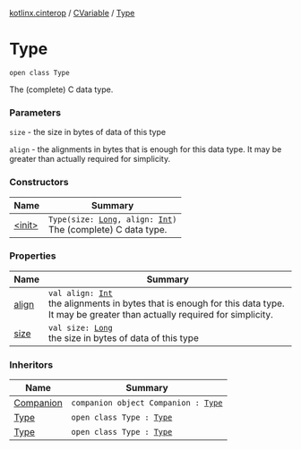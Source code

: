[kotlinx.cinterop](../../index.md) / [CVariable](../index.md) / [Type](./index.md)

# Type

`open class Type`

The (complete) C data type.

### Parameters

`size` - the size in bytes of data of this type

`align` - the alignments in bytes that is enough for this data type.
It may be greater than actually required for simplicity.

### Constructors

| Name | Summary |
|---|---|
| [&lt;init&gt;](-init-.md) | `Type(size: `[`Long`](https://kotlinlang.org/api/latest/jvm/stdlib/kotlin/-long/index.html)`, align: `[`Int`](https://kotlinlang.org/api/latest/jvm/stdlib/kotlin/-int/index.html)`)`<br>The (complete) C data type. |

### Properties

| Name | Summary |
|---|---|
| [align](align.md) | `val align: `[`Int`](https://kotlinlang.org/api/latest/jvm/stdlib/kotlin/-int/index.html)<br>the alignments in bytes that is enough for this data type. It may be greater than actually required for simplicity. |
| [size](size.md) | `val size: `[`Long`](https://kotlinlang.org/api/latest/jvm/stdlib/kotlin/-long/index.html)<br>the size in bytes of data of this type |

### Inheritors

| Name | Summary |
|---|---|
| [Companion](../../-c-pointer-var-of/-companion.md) | `companion object Companion : `[`Type`](./index.md) |
| [Type](../../-c-struct-var/-type/index.md) | `open class Type : `[`Type`](./index.md) |
| [Type](../../-c-primitive-var/-type/index.md) | `open class Type : `[`Type`](./index.md) |
